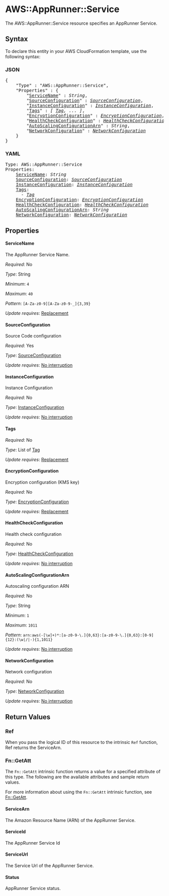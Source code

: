 # AWS::AppRunner::Service

The AWS::AppRunner::Service resource specifies an AppRunner Service.

## Syntax

To declare this entity in your AWS CloudFormation template, use the following syntax:

### JSON

<pre>
{
    "Type" : "AWS::AppRunner::Service",
    "Properties" : {
        "<a href="#servicename" title="ServiceName">ServiceName</a>" : <i>String</i>,
        "<a href="#sourceconfiguration" title="SourceConfiguration">SourceConfiguration</a>" : <i><a href="sourceconfiguration.md">SourceConfiguration</a></i>,
        "<a href="#instanceconfiguration" title="InstanceConfiguration">InstanceConfiguration</a>" : <i><a href="instanceconfiguration.md">InstanceConfiguration</a></i>,
        "<a href="#tags" title="Tags">Tags</a>" : <i>[ <a href="tag.md">Tag</a>, ... ]</i>,
        "<a href="#encryptionconfiguration" title="EncryptionConfiguration">EncryptionConfiguration</a>" : <i><a href="encryptionconfiguration.md">EncryptionConfiguration</a></i>,
        "<a href="#healthcheckconfiguration" title="HealthCheckConfiguration">HealthCheckConfiguration</a>" : <i><a href="healthcheckconfiguration.md">HealthCheckConfiguration</a></i>,
        "<a href="#autoscalingconfigurationarn" title="AutoScalingConfigurationArn">AutoScalingConfigurationArn</a>" : <i>String</i>,
        "<a href="#networkconfiguration" title="NetworkConfiguration">NetworkConfiguration</a>" : <i><a href="networkconfiguration.md">NetworkConfiguration</a></i>
    }
}
</pre>

### YAML

<pre>
Type: AWS::AppRunner::Service
Properties:
    <a href="#servicename" title="ServiceName">ServiceName</a>: <i>String</i>
    <a href="#sourceconfiguration" title="SourceConfiguration">SourceConfiguration</a>: <i><a href="sourceconfiguration.md">SourceConfiguration</a></i>
    <a href="#instanceconfiguration" title="InstanceConfiguration">InstanceConfiguration</a>: <i><a href="instanceconfiguration.md">InstanceConfiguration</a></i>
    <a href="#tags" title="Tags">Tags</a>: <i>
      - <a href="tag.md">Tag</a></i>
    <a href="#encryptionconfiguration" title="EncryptionConfiguration">EncryptionConfiguration</a>: <i><a href="encryptionconfiguration.md">EncryptionConfiguration</a></i>
    <a href="#healthcheckconfiguration" title="HealthCheckConfiguration">HealthCheckConfiguration</a>: <i><a href="healthcheckconfiguration.md">HealthCheckConfiguration</a></i>
    <a href="#autoscalingconfigurationarn" title="AutoScalingConfigurationArn">AutoScalingConfigurationArn</a>: <i>String</i>
    <a href="#networkconfiguration" title="NetworkConfiguration">NetworkConfiguration</a>: <i><a href="networkconfiguration.md">NetworkConfiguration</a></i>
</pre>

## Properties

#### ServiceName

The AppRunner Service Name.

_Required_: No

_Type_: String

_Minimum_: <code>4</code>

_Maximum_: <code>40</code>

_Pattern_: <code>[A-Za-z0-9][A-Za-z0-9-_]{3,39}</code>

_Update requires_: [Replacement](https://docs.aws.amazon.com/AWSCloudFormation/latest/UserGuide/using-cfn-updating-stacks-update-behaviors.html#update-replacement)

#### SourceConfiguration

Source Code configuration

_Required_: Yes

_Type_: <a href="sourceconfiguration.md">SourceConfiguration</a>

_Update requires_: [No interruption](https://docs.aws.amazon.com/AWSCloudFormation/latest/UserGuide/using-cfn-updating-stacks-update-behaviors.html#update-no-interrupt)

#### InstanceConfiguration

Instance Configuration

_Required_: No

_Type_: <a href="instanceconfiguration.md">InstanceConfiguration</a>

_Update requires_: [No interruption](https://docs.aws.amazon.com/AWSCloudFormation/latest/UserGuide/using-cfn-updating-stacks-update-behaviors.html#update-no-interrupt)

#### Tags

_Required_: No

_Type_: List of <a href="tag.md">Tag</a>

_Update requires_: [Replacement](https://docs.aws.amazon.com/AWSCloudFormation/latest/UserGuide/using-cfn-updating-stacks-update-behaviors.html#update-replacement)

#### EncryptionConfiguration

Encryption configuration (KMS key)

_Required_: No

_Type_: <a href="encryptionconfiguration.md">EncryptionConfiguration</a>

_Update requires_: [Replacement](https://docs.aws.amazon.com/AWSCloudFormation/latest/UserGuide/using-cfn-updating-stacks-update-behaviors.html#update-replacement)

#### HealthCheckConfiguration

Health check configuration

_Required_: No

_Type_: <a href="healthcheckconfiguration.md">HealthCheckConfiguration</a>

_Update requires_: [No interruption](https://docs.aws.amazon.com/AWSCloudFormation/latest/UserGuide/using-cfn-updating-stacks-update-behaviors.html#update-no-interrupt)

#### AutoScalingConfigurationArn

Autoscaling configuration ARN

_Required_: No

_Type_: String

_Minimum_: <code>1</code>

_Maximum_: <code>1011</code>

_Pattern_: <code>arn:aws(-[\w]+)*:[a-z0-9-\\.]{0,63}:[a-z0-9-\\.]{0,63}:[0-9]{12}:(\w|\/|-){1,1011}</code>

_Update requires_: [No interruption](https://docs.aws.amazon.com/AWSCloudFormation/latest/UserGuide/using-cfn-updating-stacks-update-behaviors.html#update-no-interrupt)

#### NetworkConfiguration

Network configuration

_Required_: No

_Type_: <a href="networkconfiguration.md">NetworkConfiguration</a>

_Update requires_: [No interruption](https://docs.aws.amazon.com/AWSCloudFormation/latest/UserGuide/using-cfn-updating-stacks-update-behaviors.html#update-no-interrupt)

## Return Values

### Ref

When you pass the logical ID of this resource to the intrinsic `Ref` function, Ref returns the ServiceArn.

### Fn::GetAtt

The `Fn::GetAtt` intrinsic function returns a value for a specified attribute of this type. The following are the available attributes and sample return values.

For more information about using the `Fn::GetAtt` intrinsic function, see [Fn::GetAtt](https://docs.aws.amazon.com/AWSCloudFormation/latest/UserGuide/intrinsic-function-reference-getatt.html).

#### ServiceArn

The Amazon Resource Name (ARN) of the AppRunner Service.

#### ServiceId

The AppRunner Service Id

#### ServiceUrl

The Service Url of the AppRunner Service.

#### Status

AppRunner Service status.
